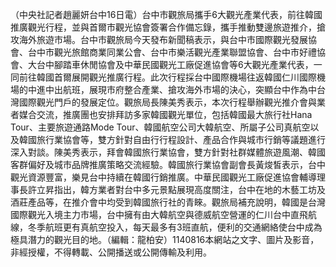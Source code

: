 （中央社記者趙麗妍台中16日電）台中市觀旅局攜手6大觀光產業代表，前往韓國推廣觀光行程，並與首爾市觀光協會簽署合作備忘錄，攜手推動雙邊旅遊推介，搶攻海外旅遊市場。台中市觀旅局今天發布新聞稿表示，與台中市國際觀光發展協會、台中市觀光旅館商業同業公會、台中市樂活觀光產業聯盟協會、台中市好禮協會、大台中腳踏車休閒協會及中華民國觀光工廠促進協會等6大觀光產業代表，一同前往韓國首爾展開觀光推廣行程。此次行程採台中國際機場往返韓國仁川國際機場的中進中出航班，展現市府整合產業、搶攻海外市場的決心，突顯台中作為中台灣國際觀光門戶的發展定位。觀旅局長陳美秀表示，本次行程舉辦觀光推介會與業者媒合交流，推廣團也安排拜訪多家韓國觀光單位，包括韓國最大旅行社Hana Tour、主要旅遊通路Mode Tour、韓國航空公司大韓航空、所屬子公司真航空以及韓國旅行業協會等，雙方針對自由行行程設計、產品合作與城市行銷等議題進行深入對談。陳美秀表示，拜會韓國旅行業協會，雙方針對社群媒體旅遊風潮、韓國客群偏好及城市品牌推廣策略交流經驗。韓國旅行業協會副會長黃焌皙表示，台中觀光資源豐富，樂見台中持續在韓國行銷推廣。中華民國觀光工廠促進協會輔導理事長許立昇指出，韓方業者對台中多元景點展現高度關注，台中在地的木藝工坊及酒莊產品等，在推介會中均受到韓國旅行社的青睞。觀旅局補充說明，韓國是台灣國際觀光入境主力市場，台中擁有由大韓航空與德威航空營運的仁川台中直飛航線，冬季航班更有真航空投入，每天最多有3班直航，便利的交通網絡使台中成為極具潛力的觀光目的地。（編輯：龍柏安）1140816本網站之文字、圖片及影音，非經授權，不得轉載、公開播送或公開傳輸及利用。